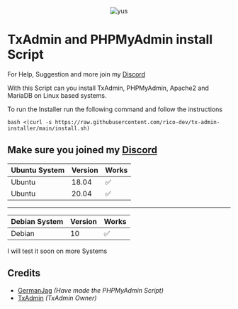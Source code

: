 <p align="center"> <img src="https://komarev.com/ghpvc/?username=rico-dev" alt="yus" /> </p>

# TxAdmin and PHPMyAdmin install Script

For Help, Suggestion and more join my [Discord](https://discord.gg/Yrx8gNTBhj)

With this Script can you install TxAdmin, PHPMyAdmin, Apache2 and MariaDB on Linux based systems.

To run the Installer run the following command and follow the instructions

```
bash <(curl -s https://raw.githubusercontent.com/rico-dev/tx-admin-installer/main/install.sh)
```
Make sure you joined my [Discord](https://discord.gg/Yrx8gNTBhj)
---

| Ubuntu  System   | Version | Works
| ---------------- | ------- | ------------------
| Ubuntu           | 18.04   | :white_check_mark: 	        
| Ubuntu           | 20.04   | :white_check_mark:
-------------------------------------------------  
| Debian System    | Version | Works    
| ---------------- | ------- | ------------------
| Debian           | 10      | :white_check_mark:      

I will test it soon on more Systems


## Credits

 - [GermanJag](https://github.com/GermanJag/) _(Have made the PHPMyAdmin Script)_
 - [TxAdmin](https://github.com/tabarra/txAdmin) _(TxAdmin Owner)_